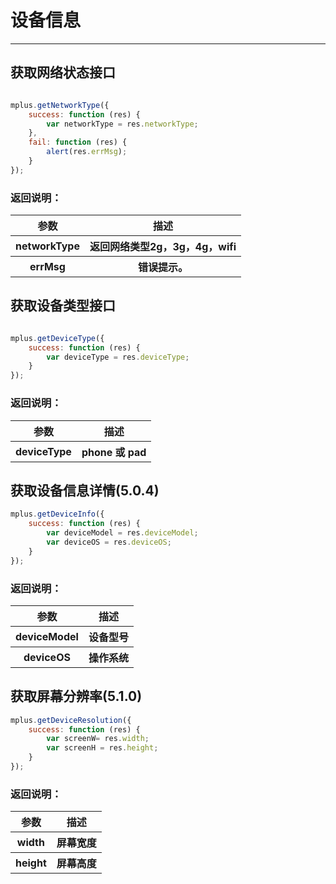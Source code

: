 # 设备信息

---
<h2 id="cid_0">获取网络状态接口</h2>

```JavaScript

mplus.getNetworkType({
    success: function (res) {
        var networkType = res.networkType; 
    },
    fail: function (res) {
        alert(res.errMsg);
    }
});

```
### 返回说明：

<table>
  <tr>
    <th>参数</th>
    <th>描述</th>
  </tr>
    <tr>
    <th>networkType</th>
    <th>返回网络类型2g，3g，4g，wifi</th>
  </tr>
  <tr>
    <th>errMsg</th>
    <th>错误提示。</th>
  </tr>
</table>

<h2 id="cid_0">获取设备类型接口</h2>

```JavaScript

mplus.getDeviceType({
    success: function (res) {
        var deviceType = res.deviceType; 
    }
});


```
### 返回说明：

<table>
  <tr>
    <th>参数</th>
    <th>描述</th>
  </tr>
    <tr>
    <th>deviceType</th>
    <th>phone 或 pad</th>
  </tr>
</table>

<h2 id="cid_0">获取设备信息详情(5.0.4)</h2>

```JavaScript
mplus.getDeviceInfo({
    success: function (res) {
        var deviceModel = res.deviceModel;  
        var deviceOS = res.deviceOS;  
    }
});


```
### 返回说明：

<table>
  <tr>
    <th>参数</th>
    <th>描述</th>
  </tr>
  <tr>
    <th>deviceModel</th>
    <th>设备型号</th>
  </tr>
  <tr>
    <th>deviceOS</th>
    <th>操作系统</th>
  </tr>
</table>

<h2 id="cid_0">获取屏幕分辨率(5.1.0)</h2>


```JavaScript
mplus.getDeviceResolution({
    success: function (res) {
        var screenW= res.width;  
        var screenH = res.height;  
    }
});


```
### 返回说明：

<table>
  <tr>
    <th>参数</th>
    <th>描述</th>
  </tr>
  <tr>
    <th>width</th>
    <th>屏幕宽度</th>
  </tr>
  <tr>
    <th>height</th>
    <th>屏幕高度</th>
  </tr>
</table>